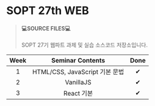 # SOPT 27th WEB

>#### 💻SOURCE FILES💻
>SOPT 27기 웹파트 과제 및 실습 소스코드 저장소입니다. 

|Week|Seminar Contents|Done|
|:--:|:--------------:|:--:|
|1|HTML/CSS, JavaScript 기본 문법|✔|
|2|VanillaJS|✔|
|3|React 기본|✔|